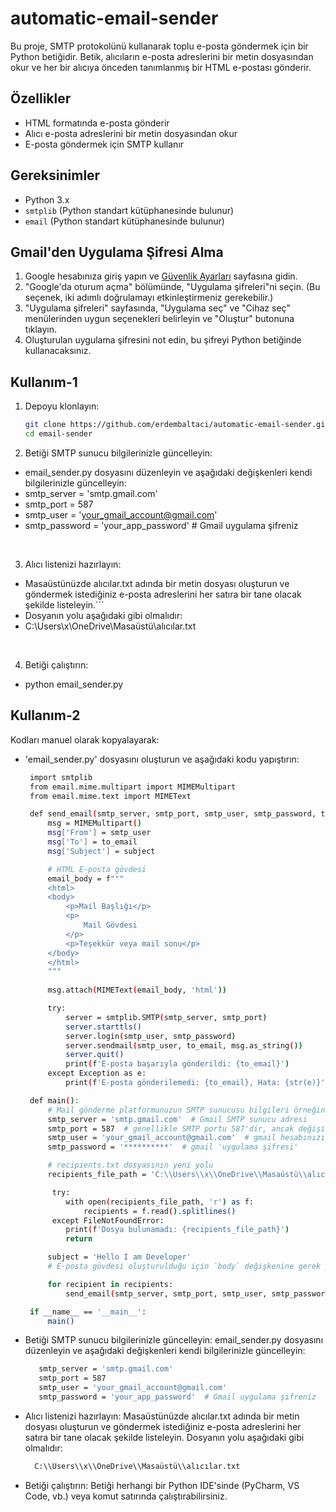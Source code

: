 # automatic-email-sender

Bu proje, SMTP protokolünü kullanarak toplu e-posta göndermek için bir Python betiğidir. Betik, alıcıların e-posta adreslerini bir metin dosyasından okur ve her bir alıcıya önceden tanımlanmış bir HTML e-postası gönderir.

## Özellikler

- HTML formatında e-posta gönderir
- Alıcı e-posta adreslerini bir metin dosyasından okur
- E-posta göndermek için SMTP kullanır

## Gereksinimler

- Python 3.x
- `smtplib` (Python standart kütüphanesinde bulunur)
- `email` (Python standart kütüphanesinde bulunur)

## Gmail'den Uygulama Şifresi Alma

1. Google hesabınıza giriş yapın ve [Güvenlik Ayarları](https://myaccount.google.com/security) sayfasına gidin.
2. "Google'da oturum açma" bölümünde, "Uygulama şifreleri"ni seçin. (Bu seçenek, iki adımlı doğrulamayı etkinleştirmeniz gerekebilir.)
3. "Uygulama şifreleri" sayfasında, "Uygulama seç" ve "Cihaz seç" menülerinden uygun seçenekleri belirleyin ve "Oluştur" butonuna tıklayın.
4. Oluşturulan uygulama şifresini not edin, bu şifreyi Python betiğinde kullanacaksınız.

## Kullanım-1

1. Depoyu klonlayın:

   ```bash
   git clone https://github.com/erdembaltaci/automatic-email-sender.git
   cd email-sender
   
2. Betiği SMTP sunucu bilgilerinizle güncelleyin:
  - email_sender.py dosyasını düzenleyin ve aşağıdaki değişkenleri kendi bilgilerinizle güncelleyin:
  - smtp_server = 'smtp.gmail.com'
  - smtp_port = 587
  - smtp_user = 'your_gmail_account@gmail.com'
  - smtp_password = 'your_app_password'  # Gmail uygulama şifreniz

<br>

3. Alıcı listenizi hazırlayın:
- Masaüstünüzde alıcılar.txt adında bir metin dosyası oluşturun ve göndermek istediğiniz e-posta adreslerini her satıra bir tane olacak şekilde listeleyin.```
- Dosyanın yolu aşağıdaki gibi olmalıdır:
- C:\\Users\\x\\OneDrive\\Masaüstü\\alıcılar.txt

 <br>

4. Betiği çalıştırın:
- python email_sender.py

## Kullanım-2

Kodları manuel olarak kopyalayarak:
- 'email_sender.py' dosyasını oluşturun ve aşağıdaki kodu yapıştırın:
  ```bash
   import smtplib
   from email.mime.multipart import MIMEMultipart
   from email.mime.text import MIMEText

   def send_email(smtp_server, smtp_port, smtp_user, smtp_password, to_email, subject):
       msg = MIMEMultipart()
       msg['From'] = smtp_user
       msg['To'] = to_email
       msg['Subject'] = subject

       # HTML E-posta gövdesi
       email_body = f"""
       <html>
       <body>
           <p>Mail Başlığı</p>
           <p>
               Mail Gövdesi
           </p>
           <p>Teşekkür veya mail sonu</p>
       </body>
       </html>
       """
    
       msg.attach(MIMEText(email_body, 'html'))

       try:
           server = smtplib.SMTP(smtp_server, smtp_port)
           server.starttls()
           server.login(smtp_user, smtp_password)
           server.sendmail(smtp_user, to_email, msg.as_string())
           server.quit()
           print(f'E-posta başarıyla gönderildi: {to_email}')
       except Exception as e:
           print(f'E-posta gönderilemedi: {to_email}, Hata: {str(e)}')

   def main():
       # Mail gönderme platformunuzun SMTP sunucusu bilgileri örneğin 'Gmail'
       smtp_server = 'smtp.gmail.com'  # Gmail SMTP sunucu adresi
       smtp_port = 587  # genellikle SMTP portu 587'dir, ancak değişiklik gösterebilir
       smtp_user = 'your_gmail_account@gmail.com'  # gmail hesabınızın kullanıcı adı
       smtp_password = '**********'  # gmail 'uygulama şifresi'

       # recipients.txt dosyasının yeni yolu
       recipients_file_path = 'C:\\Users\\x\\OneDrive\\Masaüstü\\alıcılar.txt'  # Masaüstünde olduğunu varsayıyoruz

        try:
           with open(recipients_file_path, 'r') as f:
               recipients = f.read().splitlines()
        except FileNotFoundError:
           print(f'Dosya bulunamadı: {recipients_file_path}')
           return

       subject = 'Hello I am Developer'
       # E-posta gövdesi oluşturulduğu için `body` değişkenine gerek yok.

       for recipient in recipients:
           send_email(smtp_server, smtp_port, smtp_user, smtp_password, recipient, subject)

   if __name__ == '__main__':
       main()
- Betiği SMTP sunucu bilgilerinizle güncelleyin:
  email_sender.py dosyasını düzenleyin ve aşağıdaki değişkenleri kendi bilgilerinizle güncelleyin:
   ```bash
      smtp_server = 'smtp.gmail.com'
      smtp_port = 587
      smtp_user = 'your_gmail_account@gmail.com'
      smtp_password = 'your_app_password'  # Gmail uygulama şifreniz
- Alıcı listenizi hazırlayın:
  Masaüstünüzde alıcılar.txt adında bir metin dosyası oluşturun ve göndermek istediğiniz e-posta adreslerini her satıra bir tane olacak şekilde listeleyin. Dosyanın    yolu aşağıdaki gibi olmalıdır:
   ```bash
     C:\\Users\\x\\OneDrive\\Masaüstü\\alıcılar.txt
- Betiği çalıştırın:
  Betiği herhangi bir Python IDE'sinde (PyCharm, VS Code, vb.) veya komut satırında çalıştırabilirsiniz.

